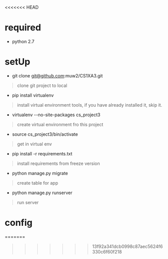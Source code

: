<<<<<<< HEAD
# required
* python 2.7

# setUp
* git clone git@github.com:muw2/CS1XA3.git
> clone git project to local
* pip install virtualenv
> install virtual environment tools, if you have already installed it, skip it.
* virtualenv --no-site-packages cs_project3
> create virtual environment fro this project
* source cs_project3/bin/activate
> get in virtual env
* pip install -r requirements.txt
> install requirements from freeze version
* python manage.py migrate
> create table for app
* python manage.py runserver
> run server

# config
=======

>>>>>>> 13f92a341dcb0998c87aec5624f6330c6f60f218
